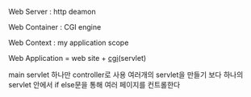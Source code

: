 Web Server : http deamon	

Web Container : CGI engine

Web Context : my application scope



Web Application = web site + <u>cgi</u>(servlet)



main servlet 하나만 controller로 사용 여러개의 servlet을 만들기 보다 하나의 servlet 안에서 if else문을 통해 여러 페이지를 컨트롤한다